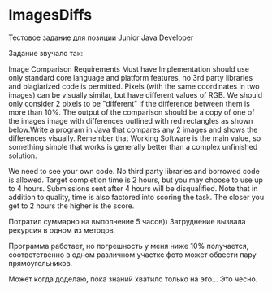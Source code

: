 # ImagesDiffs

Тестовое задание для позиции Junior Java Developer

Задание звучало так:

Image Comparison Requirements
Must have
Implementation should use only standard core language and platform features, no 3rd party libraries and plagiarized code is permitted.
Pixels (with the same coordinates in two images) can be visually similar, but have different values of RGB. We should only consider 2 pixels to be "different" if the difference between them is more than 10%.
The output of the comparison should be a copy of one of the images image with differences outlined with red rectangles as shown below.Write a program in Java that compares any 2 images and shows the differences visually. Remember that Working Software is the main value, so something simple that works is generally better than a complex unfinished solution.


We need to see your own code. No third party libraries and borrowed code is allowed.
Target completion time is 2 hours, but you may choose to use up to 4 hours. Submissions sent after 4 hours will be disqualified. Note that in addition to quality, time is also factored into scoring the task. The closer you get to 2 hours the higher is the score. 


Потратил суммарно на выполнение 5 часов)) Затруднение вызвала рекурсия в одном из методов. 

Программа работает, но погрешность у меня ниже 10% получается, соответственно в одном различном участке фото может обвести пару прямоугольников.

Может когда доделаю, пока знаний хватило только на это... Это чесно.
